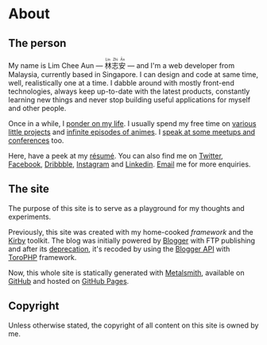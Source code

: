 About
===

The person
---

My name is Lim Chee Aun — <ruby>林志安<rp>(</rp><rt>Lín Zhì Ān</rt><rp>)</rp></ruby> — and I'm a web developer from Malaysia, currently based in Singapore. I can design and code at same time, well, realistically one at a time. I dabble around with mostly front-end technologies, always keep up-to-date with the latest products, constantly learning new things and never stop building useful applications for myself and other people.

Once in a while, I [ponder on my life](https://cheeaun.life/). I usually spend my free time on [various little projects](https://github.com/cheeaun) and [infinite episodes of animes](https://myanimelist.net/profile/cheeaun). I [speak at some meetups and conferences](https://www.slideshare.net/cheeaun) too.

Here, have a peek at my [résumé](https://docs.google.com/document/d/1kdfbN02qEBhfzSTJWmkn_JMDcrrkHEGhoVvAu2FSJx8). You can also find me on [Twitter](https://twitter.com/cheeaun), [Facebook](https://facebook.com/cheeaun), [Dribbble](https://dribbble.com/cheeaun), [Instagram](https://instagram.com/cheeaun/) and [Linkedin](https://www.linkedin.com/in/cheeaun). [Email](mailto:cheeaun@gmail.com) me for more enquiries.

The site
---

The purpose of this site is to serve as a playground for my thoughts and experiments.

Previously, this site was created with my home-cooked _framework_ and the [Kirby](https://getkirby.com/docs/toolkit/) toolkit. The blog was initially powered by [Blogger](https://blogger.com/) with FTP publishing and after its [deprecation](https://blogger-ftp.blogspot.sg/2010/01/deprecating-ftp.html), it's recoded by using the [Blogger API](https://developers.google.com/blogger/) with [ToroPHP](https://github.com/anandkunal/ToroPHP) framework.

Now, this whole site is statically generated with [Metalsmith](https://www.metalsmith.io/), available on [GitHub](https://github.com/cheeaun/cheeaun.com) and hosted on [GitHub Pages](https://pages.github.com/).

Copyright
---

Unless otherwise stated, the copyright of all content on this site is owned by me.

